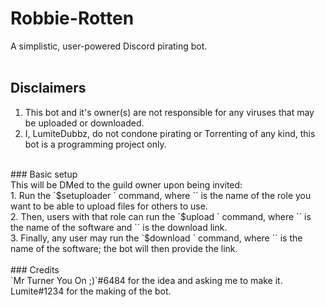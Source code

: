 # Robbie-Rotten<br>
A simplistic, user-powered Discord pirating bot.<br>
<br>
## Disclaimers<br>
1. This bot and it's owner(s) are not responsible for any viruses that may be uploaded or downloaded.<br>
2. I, LumiteDubbz, do not condone pirating or Torrenting of any kind, this bot is a programming project only.<br>
<br>
### Basic setup<br>
This will be DMed to the guild owner upon being invited:<br>
1. Run the `$setuploader <role>` command, where `<role>` is the name of the role you want to be able to upload files for others to use.<br>
2. Then, users with that role can run the `$upload <name> <url>` command, where `<name>` is the name of the software and `<link>` is the download link.<br>
3. Finally, any user may run the `$download <name>` command, where `<name>` is the name of the software; the bot will then provide the link.<br>
<br>
### Credits<br>
`Mr Turner You On ;)`#6484 for the idea and asking me to make it.<br>
Lumite#1234 for the making of the bot.
